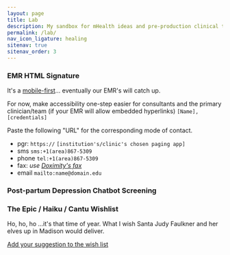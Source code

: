 ```yaml
---
layout: page
title: Lab
description: My sandbox for mHealth ideas and pre-production clinical tools
permalink: /lab/
nav_icon_ligature: healing
sitenav: true
sitenav_order: 3
---
```


### EMR HTML Signature
It's a [mobile-first](https://twitter.com/#mobileFirst)… eventually our EMR's will catch up.

For now, make accessibility one-step easier for consultants and the primary clinician/team (if your EMR will allow embedded hyperlinks)
`[Name], [credentials]`

Paste the following "URL" for the corresponding mode of contact.
* pgr: `https://`   `[institution's/clinic's chosen paging app]`
* sms `sms:+1(area)867-5309`
* phone `tel:+1(area)867-5309`
* fax: *use [Doximity's fax](https://doximity.com)*
* email `mailto:name@domain.edu`



### Post-partum Depression Chatbot Screening


### The Epic / Haiku / Cantu Wishlist
Ho, ho, ho …it's that time of year. What I wish Santa Judy Faulkner and her elves up in Madison would deliver.

[Add your suggestion to the wish list](mailto:holler@jakemcclure.net)
